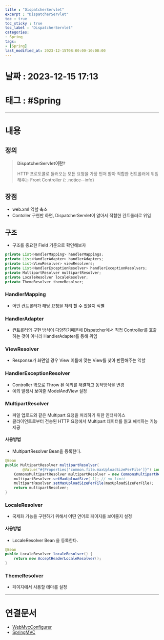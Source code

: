 ```yaml
---
title : "DispatcherServlet"
excerpt : "DispatcherServlet"
toc : true
toc_sticky : true
toc_label : "DispatcherServlet"
categories:
- Spring
tags:
- [Spring]
last_modified_at: 2023-12-15T08:00:00-10:00:00
---
```


# 날짜 : 2023-12-15 17:13

# 태그 : #Spring
---

# 내용

## 정의
> **DispatcherServlet이란?**
>
> HTTP 프로토콜로 들러오는 모든 요청을 가장 먼저 받아 적합한 컨트롤러에 위임해주는 Front Controller
{: .notice--info}

## 장점
- web.xml 역할 축소
- Contoller 구현만 하면, DispatcherServlet이 알아서 적합한 컨트롤러로 위임

## 구조
- 구조를 중요한 Field 기준으로 확인해보자

```java
private List<HandlerMapping> handlerMappings;
private List<HandlerAdapter> handlerAdapters;
private List<ViewResolver> viewResolvers;
private List<HandlerExceptionResolver> handlerExceptionResolvers;
private MultipartResolver multipartResolver;
private LocaleResolver localeResolver;
private ThemeResolver themeResolver;
```

### HandlerMapping
- 어떤 컨트롤러가 해당 요청을 처리 할 수 있을지 식별

### HandlerAdapter
- 컨트롤러의 구현 방식이 다양하기때문에 Dispatcher에서 직접 Controller를 호출하는 것이 아니라 HandlerAdapter를 통해 위임

### ViewResolver
- Response가 화면일 경우 View 이름에 맞는 View를 찾아 반환해주는 역할

### HandlerExceptionResolver
- Controller 밖으로 Throw 된 예외를 해결하고 동작방식을 변경
- 예외 발생시 보여줄 ModelAndView 설정

### MultipartResolver
- 파일 업로드와 같은 Multipart 요청을 처리하기 위한 인터페이스
- 클라이언트로부터 전송된 HTTP 요청에서 Multipart 데이터를 읽고 해석하는 기능 제공

#### 사용방법
- MultipartResolver Bean을 등록한다.

```java
@Bean  
public MultipartResolver multipartResolver(  
        @Value("#{Properties['common.file.maxUploadSizePerFile']}") Long maxUploadSizePerFile) {  
    CommonsMultipartResolver multipartResolver = new CommonsMultipartResolver();  
    multipartResolver.setMaxUploadSize(-1); // no limit  
    multipartResolver.setMaxUploadSizePerFile(maxUploadSizePerFile);  
    return multipartResolver;  
}
```

### LocaleResolver
- 국제화 기능을 구현하기 위해서 어떤 언어로 페이지를 보여줄지 설정

#### 사용방법
- LocaleResolver Bean 을 등록한다.

```java
@Bean  
public LocaleResolver localeResolver() {  
	return new AcceptHeaderLocaleResolver();  
}  
```

### ThemeResolver
- 페이지에서 사용할 테마를 설정

---

# 연결문서
- [WebMvcConfigurer](../../spring/spring-WebMvcConfigurer)
- [SpringMVC](../../spring/spring-SpringMVC)